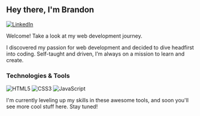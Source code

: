## Hey there, I'm Brandon

[![LinkedIn](https://img.shields.io/badge/-LinkedIn-blue?style=for-the-badge&logo=Linkedin&logoColor=white)](https://www.linkedin.com/in/brandon-markwalder-708436279)

Welcome! Take a look at my web development journey. 

I discovered my passion for web development and decided to dive headfirst into coding. Self-taught and driven, I’m always on a mission to learn and create.

### Technologies & Tools

![HTML5](https://img.shields.io/badge/-HTML5-E34F26?style=flat-square&logo=html5&logoColor=white)
![CSS3](https://img.shields.io/badge/-CSS3-1572B6?style=flat-square&logo=css3)
![JavaScript](https://img.shields.io/badge/-JavaScript-F7DF1E?style=flat-square&logo=javascript&logoColor=black)

I'm currently leveling up my skills in these awesome tools, and soon you'll see more cool stuff here. Stay tuned!
